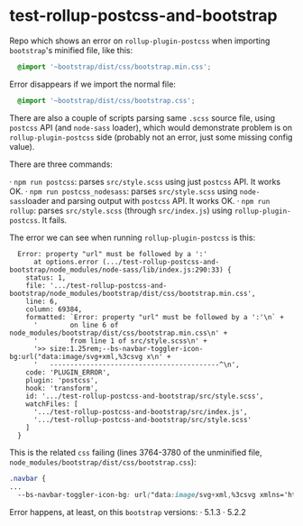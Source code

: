 # test-rollup-postcss-and-bootstrap

Repo which shows an error on `rollup-plugin-postcss` when importing `bootstrap`'s minified file, like this:

```scss
  @import '~bootstrap/dist/css/bootstrap.min.css';
```

Error disappears if we import the normal file:

```scss
  @import '~bootstrap/dist/css/bootstrap.css';
```

There are also a couple of scripts parsing same `.scss` source file, using
`postcss` API (and `node-sass` loader), which would demonstrate problem is on 
`rollup-plugin-postcss` side (probably not an error, just some missing config value).


There are three commands:

  · ```npm run postcss```: parses `src/style.scss` using just `postcss` API. It works OK.
  · ```npm run postcss_nodesass```: parses `src/style.scss` using `node-sass`loader and parsing output with `postcss` API. It works OK.
  · ```npm run rollup```: parses `src/style.scss` (through `src/index.js`) using `rollup-plugin-postcss`. It fails.

The error we can see when running `rollup-plugin-postcss` is this:

```
  Error: property "url" must be followed by a ':'
      at options.error (.../test-rollup-postcss-and-bootstrap/node_modules/node-sass/lib/index.js:290:33) {
    status: 1,
    file: '.../test-rollup-postcss-and-bootstrap/node_modules/bootstrap/dist/css/bootstrap.min.css',
    line: 6,
    column: 69384,
    formatted: `Error: property "url" must be followed by a ':'\n` +
      '        on line 6 of node_modules/bootstrap/dist/css/bootstrap.min.css\n' +
      '        from line 1 of src/style.scss\n' +
      '>> size:1.25rem;--bs-navbar-toggler-icon-bg:url("data:image/svg+xml,%3csvg x\n' +
      '   ------------------------------------------^\n',
    code: 'PLUGIN_ERROR',
    plugin: 'postcss',
    hook: 'transform',
    id: '.../test-rollup-postcss-and-bootstrap/src/style.scss',
    watchFiles: [
      '.../test-rollup-postcss-and-bootstrap/src/index.js',
      '.../test-rollup-postcss-and-bootstrap/src/style.scss'
    ]
  }
```


This is the related `css` failing (lines 3764-3780 of the unminified file, `node_modules/bootstrap/dist/css/bootstrap.css`): 

```css
.navbar {
...
  --bs-navbar-toggler-icon-bg: url("data:image/svg+xml,%3csvg xmlns='http://www.w3.org/2000/svg' viewBox='0 0 30 30'%3e%3cpath stroke='rgba%280, 0, 0, 0.55%29' stroke-linecap='round' stroke-miterlimit='10' stroke-width='2' d='M4 7h22M4 15h22M4 23h22'/%3e%3c/svg%3e");
```

Error happens, at least, on this `bootstrap` versions:
  · 5.1.3
  · 5.2.2
